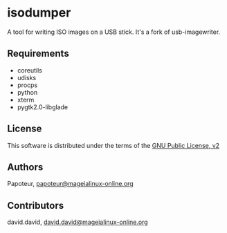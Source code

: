isodumper
=========

A tool for writing ISO images on a USB stick. It's a fork of usb-imagewriter.


Requirements
-------------

- coreutils
- udisks
- procps
- python
- xterm
- pygtk2.0-libglade


License
--------

This software is distributed under the terms of the
[GNU Public License, v2](COPYING)

Authors
--------
Papoteur, <papoteur@mageialinux-online.org>

Contributors
--------
david.david, <david.david@mageialinux-online.org>
